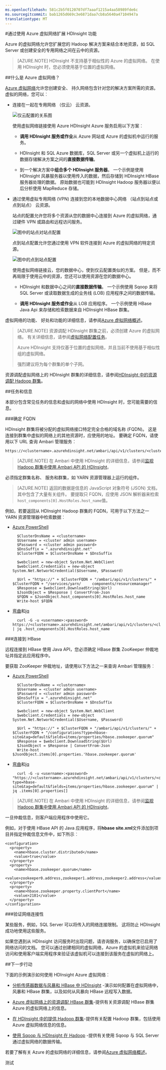 ```yaml
---
ms.openlocfilehash: 581c2b5f0120707df7aaaf1215a4aa58989fde6c
ms.sourcegitcommit: bab1265d669c3e6871daa7cb8a5640a47104947a
translationtype: MT
---
```

<properties
    pageTitle="扩展虚拟网络与 HDInsight |Microsoft Azure"  
    description="了解如何使用 Azure 虚拟网络连接到其他云资源或在您的数据中心的资源的 HDInsight"
    services="hdinsight"
    documentationCenter=""
    authors="Blackmist"
    manager="paulettm"
    editor="cgronlun"/>

<tags
   ms.service="hdinsight"
   ms.devlang="na"
   ms.topic="article"
   ms.tgt_pltfrm="na"
   ms.workload="big-data"
   ms.date="07/06/2015"
   ms.author="larryfr"/>


#通过使用 Azure 虚拟网络扩展 HDInsight 功能

Azure 的虚拟网络允许您扩展您的 Hadoop 解决方案来结合本地资源，如 SQL Server 或创建安全的专用网络之间在云中的资源。

> [AZURE.NOTE] HDInsight 不支持基于相似性的 Azure 的虚拟网络。 在使用 HDInsight 时，您必须使用基于位置的虚拟网络。

##<a id="whatis"></a>什么是 Azure 虚拟网络？

[Azure 虚拟网络](/documentation/services/virtual-network/)允许您创建安全、 持久网络包含针对您的解决方案所需的资源。 虚拟的网络，您可以︰

* 连接在一起在专用网络 （仅云） 云资源。

    ![仅云配置的关系图](media/hdinsight-extend-hadoop-virtual-network/cloud-only.png)

    使用虚拟网络链接使用 Azure HDInsight Azure 服务启用以下方案︰

    * **调用 HDInsight 服务或作业**从 Azure 网站或 Azure 的虚拟机中运行的服务。

    * HDInsight 和 SQL Azure 数据库，SQL Server 或另一个虚拟机上运行的数据存储解决方案之间的**直接数据传输**。

    * 到一个解决方案中**组合多个 HDInsight 服务器**。 一个示例是使用 HDInsight 风暴服务器以使用传入的数据，然后存储到 HDInsight HBase 服务器处理的数据。 原始数据也可能到 HDInsight Hadoop 服务器以便以后分析使用 MapReduce 存储。

* 通过使用虚拟专用网络 (VPN) 连接到您的本地数据中心网络 （站点到站点或点到站点） 云资源。

    站点的配置允许您将多个资源从您的数据中心连接到 Azure 的虚拟网络，通过硬件 VPN 或路由和远程访问服务。

    ![图中的站点对站点配置](media/hdinsight-extend-hadoop-virtual-network/site-to-site.png)

    点到站点配置允许您通过使用 VPN 软件连接到 Azure 的虚拟网络的特定资源。

    ![图中的点到站点配置](media/hdinsight-extend-hadoop-virtual-network/point-to-site.png)

    使用虚拟网络链接云，您的数据中心，使到仅云配置类似的方案。 但是，而不再局限于使用云中的资源，您还可以使用资源在您的数据中心。

    * HDInsight 和数据中心之间的**直接数据传输**。 一个示例使用 Sqoop 来将 SQL Server 或读取数据生成的业务线 (LOB) 应用程序之间的数据传输。

    * **调用 HDInsight 服务或作业**从 LOB 应用程序。 一个示例使用 HBase Java Api 来存储和检索数据来自 HDInsight HBase 群集。

虚拟网络的功能、 好处和功能的详细信息，请参阅[Azure 虚拟网络概述](../virtual-network/virtual-networks-overview.md)。

> [AZURE.NOTE] 资源调配 HDInsight 群集之前，必须创建 Azure 的虚拟网络。 有关详细信息，请参阅[虚拟网络配置任务](/documentation/services/virtual-network/)。
>
> Azure HDInsight 支持仅基于位置的虚拟网络，并且当前不使用基于相似性组的虚拟网络。
>
> 强烈建议将为每个群集的单个子网。

资源调配虚拟网络上的 HDInsight 群集的详细信息，请参阅[HDInsight 中的资源调配 Hadoop 群集](hdinsight-provision-clusters.md)。

##<a id="tasks"></a>任务和信息

本部分包含常见任务的信息和虚拟的网络中使用 HDInsight 时，您可能需要的信息。

###确定 FQDN

HDInsight 群集将被分配的虚拟网络接口特定完全合格的域名称 (FQDN)。 这是连接到群集中虚拟的网络上的其他资源时，应使用的地址。 要确定 FQDN，请使用以下 URL 查询 Ambari 管理服务︰

    https://<clustername>.azurehdinsight.net/ambari/api/v1/clusters/<clustername>.azurehdinsight.net/services/<servicename>/components/<componentname>

> [AZURE.NOTE] 在 Ambari 中使用 HDInsight 的详细信息，请参阅[监视 Hadoop 群集中使用 Ambari API 的 HDInsight](hdinsight-monitor-use-ambari-api.md)。

必须指定群集名称、 服务和群集，如 YARN 资源管理器上运行的组件。

> [AZURE.NOTE] 返回的数据是信息的 JavaScript 对象符号 (JSON) 文档，其中包含了大量有关组件。 要提取只 FQDN，应使用 JSON 解析器来检索`host_components[0].HostRoles.host_name`值。

例如，若要返回从 HDInsight Hadoop 群集的 FQDN，可用于以下方法之一 YARN 资源管理器中检索数据︰

* [Azure PowerShell](../powershell-install-configure.md)

        $ClusterDnsName = <clustername>
        $Username = <cluster admin username>
        $Password = <cluster admin password>
        $DnsSuffix = ".azurehdinsight.net"
        $ClusterFQDN = $ClusterDnsName + $DnsSuffix

        $webclient = new-object System.Net.WebClient
        $webclient.Credentials = new-object System.Net.NetworkCredential($Username, $Password)

        $Url = "https://" + $ClusterFQDN + "/ambari/api/v1/clusters/" + $ClusterFQDN + "/services/yarn/     components/resourcemanager"
        $Response = $webclient.DownloadString($Url)
        $JsonObject = $Response | ConvertFrom-Json
        $FQDN = $JsonObject.host_components[0].HostRoles.host_name
        Write-host $FQDN

* [弯曲](http://curl.haxx.se/)和[jq](http://stedolan.github.io/jq/)

        curl -G -u <username>:<password> https://<clustername>.azurehdinsight.net/ambari/api/v1/clusters/<clustername>.azurehdinsight.net/services/yarn/components/resourcemanager | jq .host_components[0].HostRoles.host_name

###连接到 HBase

远程连接到 HBase 使用 Java API，您必须确定 HBase 群集 ZooKeeper 仲裁地址并指定此应用程序中。

要获取 ZooKeeper 仲裁地址，请使用以下方法之一来查询 Ambari 管理服务︰

* [Azure PowerShell](../powershell-install-configure.md)

        $ClusterDnsName = <clustername>
        $Username = <cluster admin username>
        $Password = <cluster admin password>
        $DnsSuffix = ".azurehdinsight.net"
        $ClusterFQDN = $ClusterDnsName + $DnsSuffix

        $webclient = new-object System.Net.WebClient
        $webclient.Credentials = new-object System.Net.NetworkCredential($Username, $Password)

        $Url = "https://" + $ClusterFQDN + "/ambari/api/v1/clusters/" + $ClusterFQDN + "/configurations?type=hbase-site&tag=default&fields=items/properties/hbase.zookeeper.quorum"
        $Response = $webclient.DownloadString($Url)
        $JsonObject = $Response | ConvertFrom-Json
        Write-host $JsonObject.items[0].properties.'hbase.zookeeper.quorum'

* [弯曲](http://curl.haxx.se/)和[jq](http://stedolan.github.io/jq/)

        curl -G -u <username>:<password> "https://<clustername>.azurehdinsight.net/ambari/api/v1/clusters/<clustername>.azurehdinsight.net/configurations?type=hbase-site&tag=default&fields=items/properties/hbase.zookeeper.quorum" | jq .items[0].properties[]

> [AZURE.NOTE] 在 Ambari 中使用 HDInsight 的详细信息，请参阅[监视 Hadoop 群集中使用 Ambari API 的 HDInsight](hdinsight-monitor-use-ambari-api.md)。

一旦仲裁信息，则客户端应用程序中使用它。

例如，对于使用 HBase API 的 Java 应用程序，将**hbase site.xml**文件添加到项目并指定仲裁信息文件中，如下所示︰

```
<configuration>
  <property>
    <name>hbase.cluster.distributed</name>
    <value>true</value>
  </property>
  <property>
    <name>hbase.zookeeper.quorum</name>
    <value>zookeeper0.address,zookeeper1.address,zookeeper2.address</value>
  </property>
  <property>
    <name>hbase.zookeeper.property.clientPort</name>
    <value>2181</value>
  </property>
</configuration>
```

###验证网络连接性

某些服务，例如，SQL Server 可以将传入的网络连接限制。 这将防止 HDInsight 成功地使用这些服务。

如果您遇到从 HDInsight 访问服务时出现问题，请咨询服务，以确保您已启用了网络访问的文档。 您可以通过创建相同的虚拟网络，Azure 的虚拟机来验证网络访问和使用客户端实用程序来验证该虚拟机可以连接到该服务在虚拟的网络上。

##<a id="nextsteps"></a>下一步行动

下面的示例演示如何使用 HDInsight Azure 虚拟网络︰

* [分析传感器数据与风暴和 HBase 中 HDInsight](hdinsight-storm-sensor-data-analysis.md) -演示如何配置在虚拟网络中，风暴和 HBase 群集，以及如何从风暴向 HBase 远程写入数据。

* [Azure 虚拟网络上的资源调配 HBase 群集](hdinsight-hbase-provision-vnet.md)-提供有关资源调配 HBase 群集 Azure 的虚拟网络上的信息。

* [在 HDInsight 中的提供 Hadoop 群集](hdinsight-provision-clusters.md)-提供有关配置 Hadoop 群集，包括使用 Azure 虚拟网络信息的信息。

* [使用 Sqoop 与 HDInsight 在 Hadoop](hdinsight-use-sqoop.md) -提供有关使用 Sqoop 与 SQL Server 通过虚拟网络的数据传输。

若要了解有关 Azure 的虚拟网络的详细信息，请参阅[Azure 虚拟网络概述](../virtual-network/virtual-networks-overview.md)。

测试
